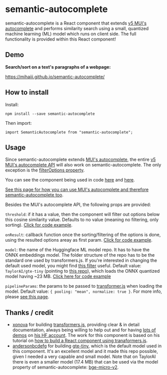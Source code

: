 # semantic-autocomplete

semantic-autocomplete is a React component that extends [v5 MUI's autocomplete](https://v5.mui.com/material-ui/react-autocomplete/) and performs similarity search using a small, quantized machine learning (ML) model which runs on client side. The full functionality is provided within this React component!

## Demo

**Search/sort on a text's paragraphs of a webpage:**

https://mihaiii.github.io/semantic-autocomplete/

## How to install
Install:

`npm install --save semantic-autocomplete`

Then import:

`import SemanticAutocomplete from "semantic-autocomplete";`
## Usage

Since semantic-autocomplete extends [MUI's autocomplete](https://v5.mui.com/material-ui/react-autocomplete/), the entire [v5 MUI's autocomplete API](https://v5.mui.com/material-ui/api/autocomplete/) will also work on semantic-autocomplete. The only exception is the [filterOptions property](https://mui.com/material-ui/react-autocomplete/#custom-filter).

You can see the component being used in code [here](https://github.com/Mihaiii/semantic-autocomplete/blob/6d312a6264b7c3b79d053e23d3cdb4cf226196a1/demos/paragraphs_as_options/App.jsx#L26-L34) and [here](https://github.com/Mihaiii/semantic-autocomplete/blob/6d312a6264b7c3b79d053e23d3cdb4cf226196a1/demos/simple_autocomplete/App.jsx#L107-L112).


[See this page for how you can use MUI's autocomplete and therefore semantic-autocomplete too](https://v5.mui.com/material-ui/react-autocomplete/). 

Besides the MUI's autocomplete API, the following props are provided:

`threshold`: if it has a value, then the component will filter out options below this cosine similarity value. Defaults to no value (meaning no filtering, only sorting). [Click for code example](https://github.com/Mihaiii/semantic-autocomplete/blob/6d312a6264b7c3b79d053e23d3cdb4cf226196a1/demos/simple_autocomplete/App.jsx#L110).

`onResult`: callback function once the sorting/filtering of the options is done, using the resulted options areay as first param. [Click for code example](https://github.com/Mihaiii/semantic-autocomplete/blob/6d312a6264b7c3b79d053e23d3cdb4cf226196a1/demos/paragraphs_as_options/App.jsx#L29).

`model`: the name of the Huggingface ML model repo. It has to have the ONNX embeddings model. The folder structure of the repo has to be the standard one used by transformers.js. If you're interested in changing the default used model, you might find [this filter](https://huggingface.co/models?pipeline_tag=sentence-similarity&library=onnx&sort=trending) useful. Default value: `TaylorAI/gte-tiny` (pointing to [this repo](https://huggingface.co/TaylorAI/gte-tiny)), which loads the ONNX quantized model having ~23 MB. [Click here for code example](https://github.com/Mihaiii/semantic-autocomplete/blob/b16115492466eb1502107cf4581a804cb1dcbbe4/demos/simple_autocomplete/App.jsx#L115)

`pipelineParams`: the params to be passed to [transformer.js](https://github.com/xenova/transformers.js) when loading the model. Default value: `{ pooling: "mean", normalize: true }`. For more info, please [see this page](https://huggingface.co/docs/transformers.js/api/pipelines#module_pipelines.FeatureExtractionPipeline).

## Thanks / credit
- [xonova](https://x.com/xenovacom?t=Mw1h_1joKgfrUXR_wl9Wrg&s=09) for building [transformers.js](https://github.com/xenova/transformers.js), providing clear & in detail documentation, always being willing to help out and for having [lots of demos](https://github.com/xenova/transformers.js/tree/main/examples) on [his HF account](https://huggingface.co/Xenova). The work for this component is based on his tutorial on [how to build a React component using tranaformers.js](https://huggingface.co/docs/transformers.js/en/tutorials/react).
- [andersonbcdefg](https://x.com/andersonbcdefg?t=0Nkr_SRk-fMUrU_Kp0Wm5w&s=09) for building [gte-tiny](https://huggingface.co/TaylorAI/gte-tiny), which is the default model used in this component. It's an excellent model and it made this repo possible, given I needed a very capable and small model. Note that on TaylorAI there is even a smaller model (17.4 MB) that can be used via the model property of semantic-autocomplete: [bge-micro-v2](https://huggingface.co/TaylorAI/bge-micro-v2).
